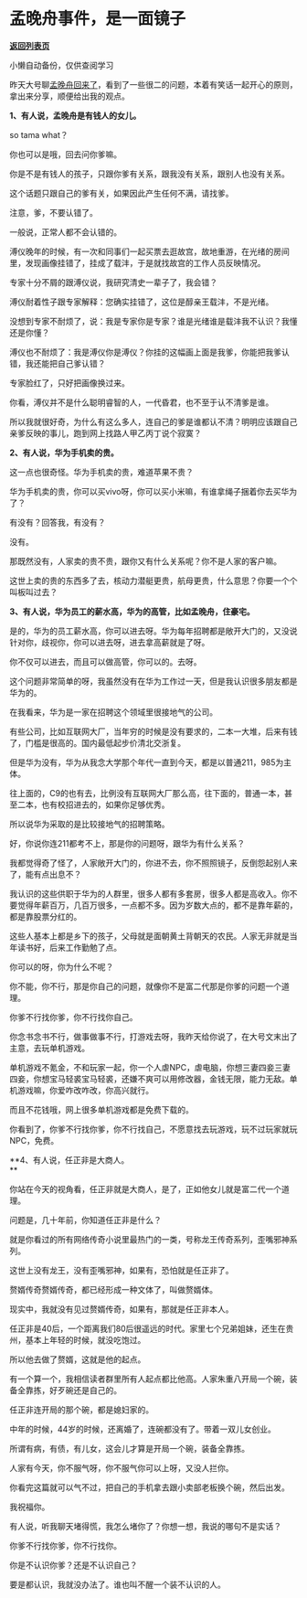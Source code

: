 # 孟晚舟事件，是一面镜子

[**返回列表页**](/gzh/记忆承载3)

小懒自动备份，仅供查阅学习

昨天大号聊[孟晚舟回来了](http://mp.weixin.qq.com/s?__biz=MzU0MjYwNDU2Mw==&mid=2247501209&idx=1&sn=0ce620724eabda271231d46d02864b0f&chksm=fb1aa9e5cc6d20f3eda248c5b806520e1896311b74e7a43e822bb2a511dd44f2f898f85b280f&scene=21#wechat_redirect)，看到了一些很二的问题，本着有笑话一起开心的原则，拿出来分享，顺便给出我的观点。  

  

 **1、有人说，孟晚舟是有钱人的女儿。**

  

so tama what？  

  

你也可以是哦，回去问你爹嘛。

  

你是不是有钱人的孩子，只跟你爹有关系，跟我没有关系，跟别人也没有关系。  

  

这个话题只跟自己的爹有关，如果因此产生任何不满，请找爹。

  

注意，爹，不要认错了。

  

一般说，正常人都不会认错的。  

  

溥仪晚年的时候，有一次和同事们一起买票去逛故宫，故地重游，在光绪的房间里，发现画像挂错了，挂成了载沣，于是就找故宫的工作人员反映情况。

  

专家十分不屑的跟溥仪说，我研究清史一辈子了，我会错？  

  

溥仪耐着性子跟专家解释：您确实挂错了，这位是醇亲王载沣，不是光绪。

  

没想到专家不耐烦了，说：我是专家你是专家？谁是光绪谁是载沣我不认识？我懂还是你懂？

  

溥仪也不耐烦了：我是溥仪你是溥仪？你挂的这幅画上面是我爹，你能把我爹认错，我还能把自己爹认错？

  

专家脸红了，只好把画像换过来。  

  

你看，溥仪并不是什么聪明睿智的人，一代昏君，也不至于认不清爹是谁。

  

所以我就很好奇，为什么有这么多人，连自己的爹是谁都认不清？明明应该跟自己亲爹反映的事儿，跑到网上找路人甲乙丙丁说个寂寞？

  

 **2、有人说，华为手机卖的贵。**

  

这一点也很奇怪。华为手机卖的贵，难道苹果不贵？  

  

华为手机卖的贵，你可以买vivo呀，你可以买小米嘛，有谁拿绳子捆着你去买华为了？  

  

有没有？回答我，有没有？

  

没有。

  

那既然没有，人家卖的贵不贵，跟你又有什么关系呢？你不是人家的客户嘛。  

  

这世上卖的贵的东西多了去，核动力潜艇更贵，航母更贵，什么意思？你要一个个叫板叫过去？  

  

 **3、有人说，华为员工的薪水高，华为的高管，比如孟晚舟，住豪宅。**

  

是的，华为的员工薪水高，你可以进去呀。华为每年招聘都是敞开大门的，又没说针对你，歧视你，你可以进去呀，进去拿高薪就是了呀。  

  

你不仅可以进去，而且可以做高管，你可以的。去呀。

  

这个问题非常简单的呀，我虽然没有在华为工作过一天，但是我认识很多朋友都是华为的。

  

在我看来，华为是一家在招聘这个领域里很接地气的公司。

  

有些公司，比如互联网大厂，当年穷的时候是没有要求的，二本一大堆，后来有钱了，门槛是很高的。国内最低起步价清北交浙复。

  

但是华为没有，华为从我念大学那个年代一直到今天，都是以普通211，985为主体。

  

往上面的，C9的也有去，比例没有互联网大厂那么高，往下面的，普通一本，甚至二本，也有校招进去的，如果你足够优秀。  

  

所以说华为采取的是比较接地气的招聘策略。  

  

好，你说你连211都考不上，那是你的问题呀，跟华为有什么关系？  

  

我都觉得奇了怪了，人家敞开大门的，你进不去，你不照照镜子，反倒怨起别人来了，能有点出息不？  

  

我认识的这些供职于华为的人群里，很多人都有多套房，很多人都是高收入。你不要觉得年薪百万，几百万很多，一点都不多。因为岁数大点的，都不是靠年薪的，都是靠股票分红的。

  

这些人基本上都是乡下的孩子，父母就是面朝黄土背朝天的农民。人家无非就是当年读书好，后来工作勤勉了点。  

  

你可以的呀，你为什么不呢？

  

你不能，你不行，那是你自己的问题，就像你不是富二代那是你爹的问题一个道理。  

  

你爹不行找你爹，你不行找你自己。

  

你念书念书不行，做事做事不行，打游戏去呀，我昨天给你说了，在大号文末出了主意，去玩单机游戏。  

  

单机游戏不氪金，不和玩家一起，你一个人虐NPC，虐电脑，你想三妻四妾三妻四妾，你想宝马轻裘宝马轻裘，还嫌不爽可以用修改器，金钱无限，能力无敌。单机游戏嘛，你爱咋改咋改，你高兴就行。

  

而且不花钱哦，网上很多单机游戏都是免费下载的。

  

你看到了，你爹不行找你爹，你不行找自己，不愿意找去玩游戏，玩不过玩家就玩NPC，免费。  

  

 **4、有人说，任正非是大商人。  
**

  

你站在今天的视角看，任正非就是大商人，是了，正如他女儿就是富二代一个道理。  

  

问题是，几十年前，你知道任正非是什么？

  

就是你看过的所有网络传奇小说里最热门的一类，号称龙王传奇系列，歪嘴邪神系列。

  

这世上没有龙王，没有歪嘴邪神，如果有，恐怕就是任正非了。

  

赘婿传奇赘婿传奇，都已经形成一种文体了，叫做赘婿体。  

  

现实中，我就没有见过赘婿传奇，如果有，那就是任正非本人。  

  

任正非是40后，一个距离我们80后很遥远的时代。家里七个兄弟姐妹，还生在贵州，基本上年轻的时候，就没吃饱过。  

  

所以他去做了赘婿，这就是他的起点。  

  

有一个算一个，我相信读者群里所有人起点都比他高。人家朱重八开局一个碗，装备全靠拣，好歹碗还是自己的。  

  

任正非连开局的那个碗，都是媳妇家的。

  

中年的时候，44岁的时候，还离婚了，连碗都没有了。带着一双儿女创业。

  

所谓有病，有债，有儿女，这会儿才算是开局一个碗，装备全靠拣。

  

人家有今天，你不服气呀，你不服气你可以上呀，又没人拦你。

  

你看完这篇就可以气不过，把自己的手机拿去跟小卖部老板换个碗，然后出发。  

  

我祝福你。  

  

有人说，听我聊天堵得慌，我怎么堵你了？你想一想，我说的哪句不是实话？  

  

你爹不行找你爹，你不行找你。

  

你是不认识你爹？还是不认识自己？

  

要是都认识，我就没办法了。谁也叫不醒一个装不认识的人。

